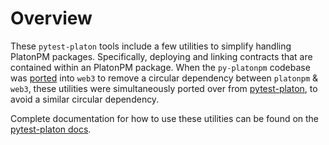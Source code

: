 # Overview

These `pytest-platon` tools include a few utilities to simplify handling PlatonPM packages. Specifically, deploying and linking contracts that are contained within an PlatonPM package. When the `py-platonpm` codebase was [ported](https://github.com/platonnetwork/web3.py/pull/1379) into `web3` to remove a circular dependency between `platonpm` & `web3`, these utilities were simultaneously ported over from [pytest-platon](https://github.com/platonnetwork/pytest-platon), to avoid a similar circular dependency.

Complete documentation for how to use these utilities can be found on the [pytest-platon docs](https://pytest-platon.readthedocs.io/en/latest/overview.html).
